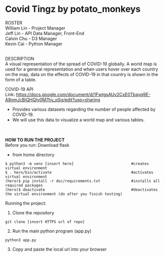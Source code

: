 # Covid Tingz by potato_monkeys

ROSTER <br>
William Lin - Project Manager <br>
Jeff Lin - API Data Manager, Front-End <br>
Calvin Chu - D3 Manager <br>
Kevin Cai - Python Manager <br><br>

DESCRIPTION <br>
A visual representation of the spread of COVID-19 globally. A world map is used for a general representation and when users hover over each country on the map, data on the effects of COVID-19 in that country is shown in the form of a table.

COVID-19 API <br>
Link: https://docs.google.com/document/d/1FwtgsAUv2CxE0Tbayq9E-A8nmJcBiQHQIy0M7hv_qSg/edit?usp=sharing <br>
- Provides various datasets regarding the number of people affected by COVID-19.
- We will use this data to visualize a world map and various tables.

<br><br>
**HOW TO RUN THE PROJECT**
<br>Before you run: Download flask
- from home directory
```
$ python3 -m venv [insert hero]                          #creates virtual environment
$ . hero/bin/activate                                    #activates virtual environment
(hero)$ pip install -r doc/requirements.txt              #installs all required packages
(hero)$ deactivate                                       #deactivates the virtual environment (do after you finish testing)
```

Running the project:
1. Clone the repository
```
git clone [insert HTTPS url of repo]
```
2. Run the main python program (app.py)
```
python3 app.py
```
3. Copy and paste the local url into your browser
